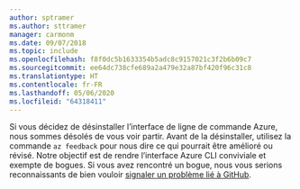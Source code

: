 ```yaml
---
author: sptramer
ms.author: sttramer
manager: carmonm
ms.date: 09/07/2018
ms.topic: include
ms.openlocfilehash: f8f0dc5b1633354b5adc8c9157021c3f2b6b09c7
ms.sourcegitcommit: ee64dc738cfe689a2a479e32a87bf420f96c31c8
ms.translationtype: HT
ms.contentlocale: fr-FR
ms.lasthandoff: 05/06/2020
ms.locfileid: "64318411"
---
```

Si vous décidez de désinstaller l’interface de ligne de commande Azure, nous sommes désolés de vous voir partir. Avant de la désinstaller, utilisez la commande `az feedback` pour nous dire ce qui pourrait être amélioré ou révisé. Notre objectif est de rendre l’interface Azure CLI conviviale et exempte de bogues. Si vous avez rencontré un bogue, nous vous serions reconnaissants de bien vouloir [signaler un problème lié à GitHub](https://github.com/Azure/azure-cli/issues).
